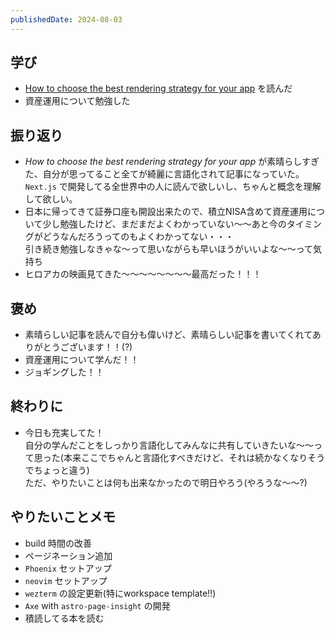 ```yaml
---
publishedDate: 2024-08-03
---
```


## 学び
- [How to choose the best rendering strategy for your app](https://vercel.com/blog/how-to-choose-the-best-rendering-strategy-for-your-app) を読んだ
- 資産運用について勉強した

## 振り返り
- *How to choose the best rendering strategy for your app* が素晴らしすぎた、自分が思ってること全てが綺麗に言語化されて記事になっていた。  
`Next.js` で開発してる全世界中の人に読んで欲しいし、ちゃんと概念を理解して欲しい。
- 日本に帰ってきて証券口座も開設出来たので、積立NISA含めて資産運用について少し勉強したけど、まだまだよくわかっていない〜〜あと今のタイミングがどうなんだろうってのもよくわかってない・・・  
引き続き勉強しなきゃな〜って思いながらも早いほうがいいよな〜〜って気持ち
- ヒロアカの映画見てきた〜〜〜〜〜〜〜〜最高だった！！！

## 褒め
- 素晴らしい記事を読んで自分も偉いけど、素晴らしい記事を書いてくれてありがとうございます！！(?)
- 資産運用について学んだ！！
- ジョギングした！！

## 終わりに
- 今日も充実してた！  
自分の学んだことをしっかり言語化してみんなに共有していきたいな〜〜って思った(本来ここでちゃんと言語化すべきだけど、それは続かなくなりそうでちょっと違う)  
ただ、やりたいことは何も出来なかったので明日やろう(やろうな〜〜?)

## やりたいことメモ
- build 時間の改善
- ページネーション追加
- `Phoenix` セットアップ
- `neovim` セットアップ
- `wezterm` の設定更新(特にworkspace template!!)
- `Axe` with `astro-page-insight` の開発
- 積読してる本を読む
